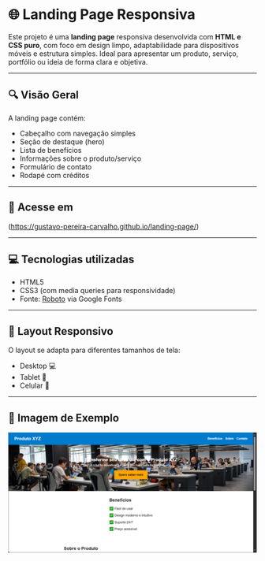 # 🌐 Landing Page Responsiva

Este projeto é uma **landing page** responsiva desenvolvida com **HTML e CSS puro**, com foco em design limpo, adaptabilidade para dispositivos móveis e estrutura simples. Ideal para apresentar um produto, serviço, portfólio ou ideia de forma clara e objetiva.

---

## 🔍 Visão Geral

A landing page contém:

- Cabeçalho com navegação simples
- Seção de destaque (hero)
- Lista de benefícios
- Informações sobre o produto/serviço
- Formulário de contato
- Rodapé com créditos

---

## 🔗 Acesse em
(https://gustavo-pereira-carvalho.github.io/landing-page/)

---

## 💻 Tecnologias utilizadas

- HTML5
- CSS3 (com media queries para responsividade)
- Fonte: [Roboto](https://fonts.google.com/specimen/Roboto) via Google Fonts

---

## 📱 Layout Responsivo

O layout se adapta para diferentes tamanhos de tela:

- Desktop 💻
- Tablet 📱
- Celular 📲

---

## 📸 Imagem de Exemplo

![Print da Calculadora](./screenshot/landinpage.png)


